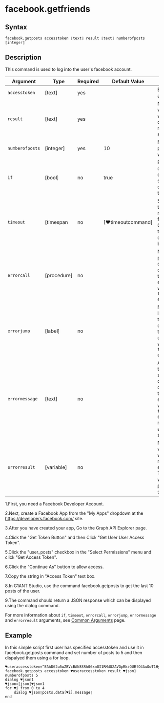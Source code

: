 # facebook.getfriends

## Syntax

```G1ANT
facebook.getposts accesstoken ⟦text⟧ result ⟦text⟧ numberofposts ⟦integer⟧
```

## Description

This command is used to log into the user's facebook account.

| Argument | Type | Required | Default Value | Description |
| -------- | ---- | -------- | ------------- | ----------- |
| `accesstoken`          | [text]     |yes       |                                                             |Enter the accesstoken           |
| `result`           | [text]     |yes       |                                                             |Name of a variable where the command's result will be stored   |
| `numberofposts`    | [integer]   |yes       |  10                                                   | Number of posts you want to show
| `if`             | [bool]     | no       | true                                                        | Executes the command only if a specified condition is true   |
| `timeout`        | [timespan  | no       | [♥timeoutcommand]| Specifies time in milliseconds for G1ANT.Robot to wait for the command to be executed |
| `errorcall`      | [procedure]| no       |                                                             | Name of a procedure to call when the command throws an exception or when a given `timeout` expires |
| `errorjump`      | [label]    | no       |                                                             | Name of the label to jump to when the command throws an exception or when a given `timeout` expires |
| `errormessage`   | [text]     | no       |                                                             | A message that will be shown in case the command throws an exception or when a given `timeout` expires, and no `errorjump` argument is specified |
| `errorresult`    | [variable] | no       |                                                             | Name of a variable that will store the returned exception. The variable will be of [error](https://manual.g1ant.com/link/G1ANT.Language/G1ANT.Language/Structures/ErrorStructure.md) structure  |

1.First, you need a Facebook Developer Account.

2.Next, create a Facebook App from the "My Apps" dropdown at the https://developers.facebook.com/ site.

3.After you have created your app, Go to the Graph API Explorer page.

4.Click the "Get Token Button" and then Click "Get User User Access Token".

5.Click the "user_posts" checkbox in the "Select Permissions" menu and click "Get Access Token".

6.Click the "Continue As" button to allow access.

7.Copy the string in "Access Token" text box.

8.In G1ANT Studio, use the command facebook.getposts to get the last 10 posts of the user.

9.The command should return a JSON response which can be displayed using the dialog command.

For more information about `if`, `timeout`, `errorcall`, `errorjump`, `errormessage` and `errorresult` arguments, see [Common Arguments](https://manual.g1ant.com/link/G1ANT.Manual/appendices/common-arguments.md) page.

## Example

In this simple script first user has specified accesstoken and use it in facebook.getposts command and set number of posts to 5 and then dispalyed them using a for loop.

```G1ANT
♥useraccesstoken=‴EAAD62u5wZBVcBAN8SRh06xm8I1RMdOZAVGpRkzOURfO4AuOwT1HyQHh7grZCH6qCQmapbpO0C5feV6ZCOe2AnhRFhQT2NZAM6lSqpi3hZAwiDwtiaCikcqdanyZCwZCkaq7Xx5hqdw5aN8bPnzxX2c7sHjHX4muGBInCMZAyuEDD2lL1Sm2wIRB284Kav4ZA3WByhL6RMNGBbon2eE2RPFyIZB9UAruEX9TxEzltzDmijG83jE3vPO3q5ti4MEgG1zOKucZD‴
facebook.getposts accesstoken ♥useraccesstoken result ♥json1 numberofposts 5
dialog ♥json1
♥json=⟦json⟧♥json1
for ♥i from 0 to 4
    dialog ♥json⟦posts.data[♥i].message⟧
end
```
